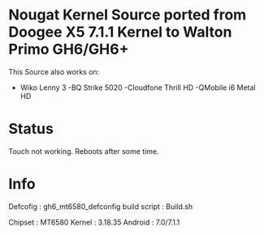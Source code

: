 # Nougat Kernel Source ported from Doogee X5 7.1.1 Kernel to Walton Primo GH6/GH6+

This Source also works on:
- Wiko Lenny 3
-BQ Strike 5020
-Cloudfone Thrill HD
-QMobile i6 Metal HD

# Status

Touch not working. Reboots after some time.

# Info
Defcofig : gh6_mt6580_defconfig
build script : Build.sh

Chipset : MT6580
Kernel  : 3.18.35
Android : 7.0/7.1.1
